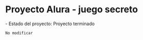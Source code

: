 <h1>Proyecto Alura - juego secreto</h1>
- Estado del proyecto: Proyecto terminado

```No modificar```
